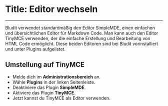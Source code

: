 # Title: Editor wechseln
<!-- Position: 5 -->
---
Bludit verwendet standardmäßig den Editor SimpleMDE, einen einfachen und übersichtlichen Editor für Markdown Code. Man kann auch den Editor TinyMCE verwenden, der die einfache Erstellung und Bearbeitung von HTML Code ermöglicht. 
Diese beiden Editoren sind bei Bludit vorinstalliert und unter Plugins aufgelistet.

## Umstellung auf TinyMCE
- Melde dich im **Administrationsbereich** an.
- Wähle **Plugins** in der linken Seitenleiste.
- Deaktiviere das Plugin **SimpleMDE**.
- Aktiviere das Plugin **TinyMCE**.
- Jetzt kannst du TinyMCE als Editor verwenden.
